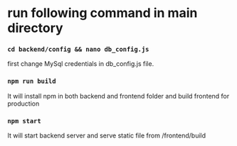 # run following command in main directory

### `cd backend/config && nano db_config.js`

first change MySql credentials in db_config.js file.

### `npm run build`

It will install npm in both backend and frontend folder and build frontend for production

### `npm start`

It will start backend server and serve static file from /frontend/build
